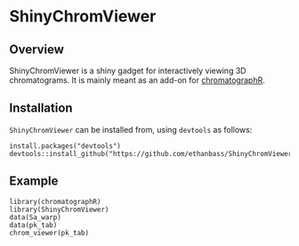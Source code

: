# ShinyChromViewer

## Overview

ShinyChromViewer is a shiny gadget for interactively viewing 3D chromatograms. It is mainly meant as an add-on for [chromatographR](https://ethanbass.github.io/chromatographR).

## Installation

`ShinyChromViewer` can be installed from, using `devtools` as follows:

```
install.packages("devtools")
devtools::install_github("https://github.com/ethanbass/ShinyChromViewer/")
```

## Example

```
library(chromatographR)
library(ShinyChromViewer)
data(Sa_warp)
data(pk_tab)
chrom_viewer(pk_tab)
```
